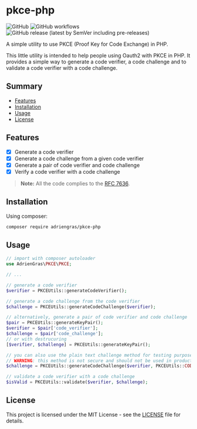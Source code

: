 # pkce-php

![GitHub](https://img.shields.io/github/license/AdrienGras/pkce-php)
![GitHub workflows](https://github.com/AdrienGras/pkce-php/actions/workflows/php.yml/badge.svg)
![GitHub release (latest by SemVer including pre-releases)](https://img.shields.io/github/downloads-pre/AdrienGras/pkce-php/latest/total)

A simple utility to use PKCE (Proof Key for Code Exchange) in PHP.

This little utility is intended to help people using Oauth2 with PKCE in PHP. It provides a simple way to generate a code verifier, a code challenge and to validate a code verifier with a code challenge.

## Summary
- [Features](#features)
- [Installation](#installation)
- [Usage](#usage)
- [License](#license)

## Features
- [x] Generate a code verifier
- [x] Generate a code challenge from a given code verifier
- [x] Generate a pair of code verifier and code challenge
- [x] Verify a code verifier with a code challenge

> **Note:** All the code complies to the [RFC 7636](https://tools.ietf.org/html/rfc7636).

## Installation
Using composer:
```bash
composer require adriengras/pkce-php
```

## Usage
```php
// import with composer autoloader
use AdrienGras\PKCE\PKCE;

// ...

// generate a code verifier
$verifier = PKCEUtils::generateCodeVerifier();

// generate a code challenge from the code verifier
$challenge = PKCEUtils::generateCodeChallenge($verifier);

// alternatively, generate a pair of code verifier and code challenge
$pair = PKCEUtils::generateKeyPair();
$verifier = $pair['code_verifier'];
$challenge = $pair['code_challenge'];
// or with destrucuring
[$verifier, $challenge] = PKCEUtils::generateKeyPair();

// you can also use the plain text challenge method for testing purpose
// WARNING: this method is not secure and should not be used in production
$challenge = PKCEUtils::generateCodeChallenge($verifier, PKCEUtils::CODE_CHALLENGE_METHOD_PLAIN);

// validate a code verifier with a code challenge
$isValid = PKCEUtils::validate($verifier, $challenge);
```

## License
This project is licensed under the MIT License - see the [LICENSE](LICENSE) file for details.
